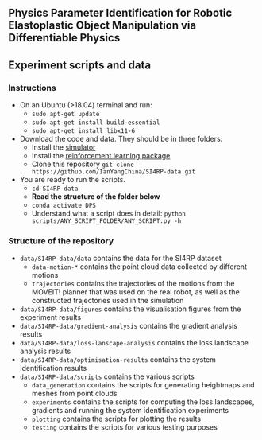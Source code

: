 ## Physics Parameter Identification for Robotic Elastoplastic Object Manipulation via Differentiable Physics
## Experiment scripts and data

### Instructions
- On an Ubuntu (>18.04) terminal and run:
  - `sudo apt-get update`
  - `sudo apt-get install build-essential`
  - `sudo apt-get install libx11-6`
- Download the code and data. They should be in three folders: 
  - Install the [simulator](https://github.com/IanYangChina/deformable-object-manipulation)
  - Install the [reinforcement learning package](https://github.com/IanYangChina/DRL_Implementation)
  - Clone this repository `git clone https://github.com/IanYangChina/SI4RP-data.git`
- You are ready to run the scripts.
  - `cd SI4RP-data`
  - **Read the structure of the folder below**
  - `conda activate DPS`
  - Understand what a script does in detail: `python scripts/ANY_SCRIPT_FOLDER/ANY_SCRIPT.py -h`

### Structure of the repository
- `data/SI4RP-data/data` contains the data for the SI4RP dataset
  - `data-motion-*` contains the point cloud data collected by different motions
  - `trajectories` contains the trajectories of the motions from the MOVEIT! planner that was used on the real robot, as well as the constructed trajectories used in the simulation
- `data/SI4RP-data/figures` contains the visualisation figures from the experiment results
- `data/SI4RP-data/gradient-analysis` contains the gradient analysis results
- `data/SI4RP-data/loss-lanscape-analysis` contains the loss landscape analysis results
- `data/SI4RP-data/optimisation-results` contains the system identification results
- `data/SI4RP-data/scripts` contains the various scripts
  - `data_generation` contains the scripts for generating heightmaps and meshes from point clouds
  - `experiments` contains the scripts for computing the loss landscapes, gradients and running the system identification experiments
  - `plotting` contains the scripts for plotting the results
  - `testing` contains the scripts for various testing purposes